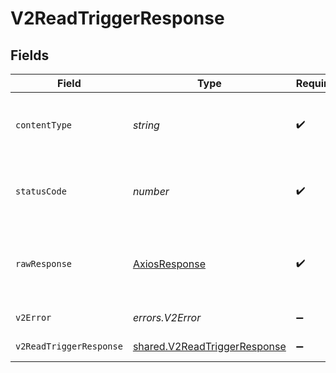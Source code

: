 # V2ReadTriggerResponse


## Fields

| Field                                                                               | Type                                                                                | Required                                                                            | Description                                                                         |
| ----------------------------------------------------------------------------------- | ----------------------------------------------------------------------------------- | ----------------------------------------------------------------------------------- | ----------------------------------------------------------------------------------- |
| `contentType`                                                                       | *string*                                                                            | :heavy_check_mark:                                                                  | HTTP response content type for this operation                                       |
| `statusCode`                                                                        | *number*                                                                            | :heavy_check_mark:                                                                  | HTTP response status code for this operation                                        |
| `rawResponse`                                                                       | [AxiosResponse](https://axios-http.com/docs/res_schema)                             | :heavy_check_mark:                                                                  | Raw HTTP response; suitable for custom response parsing                             |
| `v2Error`                                                                           | *errors.V2Error*                                                                    | :heavy_minus_sign:                                                                  | General error                                                                       |
| `v2ReadTriggerResponse`                                                             | [shared.V2ReadTriggerResponse](../../../sdk/models/shared/v2readtriggerresponse.md) | :heavy_minus_sign:                                                                  | A specific trigger                                                                  |